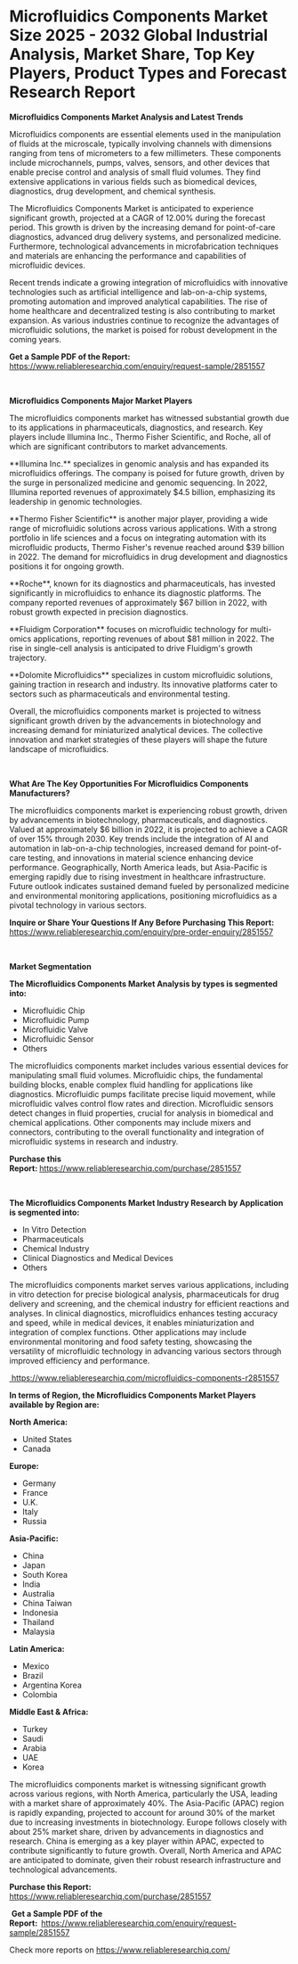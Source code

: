 <p><h1>Microfluidics Components Market Size 2025 - 2032 Global Industrial Analysis, Market Share, Top Key Players, Product Types and Forecast Research Report</h1></p><p><strong>Microfluidics Components Market Analysis and Latest Trends</strong></p>
<p><p>Microfluidics components are essential elements used in the manipulation of fluids at the microscale, typically involving channels with dimensions ranging from tens of micrometers to a few millimeters. These components include microchannels, pumps, valves, sensors, and other devices that enable precise control and analysis of small fluid volumes. They find extensive applications in various fields such as biomedical devices, diagnostics, drug development, and chemical synthesis.</p><p>The Microfluidics Components Market is anticipated to experience significant growth, projected at a CAGR of 12.00% during the forecast period. This growth is driven by the increasing demand for point-of-care diagnostics, advanced drug delivery systems, and personalized medicine. Furthermore, technological advancements in microfabrication techniques and materials are enhancing the performance and capabilities of microfluidic devices. </p><p>Recent trends indicate a growing integration of microfluidics with innovative technologies such as artificial intelligence and lab-on-a-chip systems, promoting automation and improved analytical capabilities. The rise of home healthcare and decentralized testing is also contributing to market expansion. As various industries continue to recognize the advantages of microfluidic solutions, the market is poised for robust development in the coming years.</p></p>
<p><strong>Get a Sample PDF of the Report:&nbsp;</strong> <a href="https://www.reliableresearchiq.com/enquiry/request-sample/2851557?utm_campaign=3323&utm_medium=2&utm_source=Github&utm_content=ia&utm_term=11032025&utm_id=microfluidics-components">https://www.reliableresearchiq.com/enquiry/request-sample/2851557</a></p>
<p>&nbsp;</p>
<p><strong>Microfluidics Components Major Market Players</strong></p>
<p><p>The microfluidics components market has witnessed substantial growth due to its applications in pharmaceuticals, diagnostics, and research. Key players include Illumina Inc., Thermo Fisher Scientific, and Roche, all of which are significant contributors to market advancements.</p><p>**Illumina Inc.** specializes in genomic analysis and has expanded its microfluidics offerings. The company is poised for future growth, driven by the surge in personalized medicine and genomic sequencing. In 2022, Illumina reported revenues of approximately $4.5 billion, emphasizing its leadership in genomic technologies.</p><p>**Thermo Fisher Scientific** is another major player, providing a wide range of microfluidic solutions across various applications. With a strong portfolio in life sciences and a focus on integrating automation with its microfluidic products, Thermo Fisher's revenue reached around $39 billion in 2022. The demand for microfluidics in drug development and diagnostics positions it for ongoing growth.</p><p>**Roche**, known for its diagnostics and pharmaceuticals, has invested significantly in microfluidics to enhance its diagnostic platforms. The company reported revenues of approximately $67 billion in 2022, with robust growth expected in precision diagnostics.</p><p>**Fluidigm Corporation** focuses on microfluidic technology for multi-omics applications, reporting revenues of about $81 million in 2022. The rise in single-cell analysis is anticipated to drive Fluidigm's growth trajectory.</p><p>**Dolomite Microfluidics** specializes in custom microfluidic solutions, gaining traction in research and industry. Its innovative platforms cater to sectors such as pharmaceuticals and environmental testing.</p><p>Overall, the microfluidics components market is projected to witness significant growth driven by the advancements in biotechnology and increasing demand for miniaturized analytical devices. The collective innovation and market strategies of these players will shape the future landscape of microfluidics.</p></p>
<p>&nbsp;</p>
<p><strong>What Are The Key Opportunities For Microfluidics Components Manufacturers?</strong></p>
<p><p>The microfluidics components market is experiencing robust growth, driven by advancements in biotechnology, pharmaceuticals, and diagnostics. Valued at approximately $6 billion in 2022, it is projected to achieve a CAGR of over 15% through 2030. Key trends include the integration of AI and automation in lab-on-a-chip technologies, increased demand for point-of-care testing, and innovations in material science enhancing device performance. Geographically, North America leads, but Asia-Pacific is emerging rapidly due to rising investment in healthcare infrastructure. Future outlook indicates sustained demand fueled by personalized medicine and environmental monitoring applications, positioning microfluidics as a pivotal technology in various sectors.</p></p>
<p><strong>Inquire or Share Your Questions If Any Before Purchasing This Report:</strong> <a href="https://www.reliableresearchiq.com/enquiry/pre-order-enquiry/2851557?utm_campaign=3323&utm_medium=2&utm_source=Github&utm_content=ia&utm_term=11032025&utm_id=microfluidics-components">https://www.reliableresearchiq.com/enquiry/pre-order-enquiry/2851557</a></p>
<p>&nbsp;</p>
<p><strong>Market Segmentation</strong></p>
<p><strong>The Microfluidics Components Market Analysis by types is segmented into:</strong></p>
<p><ul><li>Microfluidic Chip</li><li>Microfluidic Pump</li><li>Microfluidic Valve</li><li>Microfluidic Sensor</li><li>Others</li></ul></p>
<p><p>The microfluidics components market includes various essential devices for manipulating small fluid volumes. Microfluidic chips, the fundamental building blocks, enable complex fluid handling for applications like diagnostics. Microfluidic pumps facilitate precise liquid movement, while microfluidic valves control flow rates and direction. Microfluidic sensors detect changes in fluid properties, crucial for analysis in biomedical and chemical applications. Other components may include mixers and connectors, contributing to the overall functionality and integration of microfluidic systems in research and industry.</p></p>
<p><strong>Purchase this Report:&nbsp;</strong><a href="https://www.reliableresearchiq.com/purchase/2851557?utm_campaign=3323&utm_medium=2&utm_source=Github&utm_content=ia&utm_term=11032025&utm_id=microfluidics-components">https://www.reliableresearchiq.com/purchase/2851557</a></p>
<p>&nbsp;</p>
<p><strong>The Microfluidics Components Market Industry Research by Application is segmented into:</strong></p>
<p><ul><li>In Vitro Detection</li><li>Pharmaceuticals</li><li>Chemical Industry</li><li>Clinical Diagnostics and Medical Devices</li><li>Others</li></ul></p>
<p><p>The microfluidics components market serves various applications, including in vitro detection for precise biological analysis, pharmaceuticals for drug delivery and screening, and the chemical industry for efficient reactions and analyses. In clinical diagnostics, microfluidics enhances testing accuracy and speed, while in medical devices, it enables miniaturization and integration of complex functions. Other applications may include environmental monitoring and food safety testing, showcasing the versatility of microfluidic technology in advancing various sectors through improved efficiency and performance.</p></p>
<p><a href="https://www.reliableresearchiq.com/microfluidics-components-r2851557?utm_campaign=3323&utm_medium=2&utm_source=Github&utm_content=ia&utm_term=11032025&utm_id=microfluidics-components">&nbsp;https://www.reliableresearchiq.com/microfluidics-components-r2851557</a></p>
<p><strong>In terms of Region, the Microfluidics Components Market Players available by Region are:</strong></p>
<p>
    <p> <strong> North America: </strong>
        <ul>
            <li>United States</li>
            <li>Canada</li>
        </ul>
        </p> 
    <p> <strong> Europe: </strong>
        <ul>
            <li>Germany</li>
            <li>France</li>
            <li>U.K.</li>
            <li>Italy</li>
            <li>Russia</li>
        </ul>
        </p> 
    <p> <strong> Asia-Pacific: </strong>
        <ul>
            <li>China</li>
            <li>Japan</li>
            <li>South Korea</li>
            <li>India</li>
            <li>Australia</li>
            <li>China Taiwan</li>
            <li>Indonesia</li>
            <li>Thailand</li>
            <li>Malaysia</li>
        </ul>
        </p> 
    <p> <strong> Latin America: </strong>
        <ul>
            <li>Mexico</li>
            <li>Brazil</li>
            <li>Argentina Korea</li>
            <li>Colombia</li>
        </ul>
        </p> 
    <p> <strong> Middle East & Africa: </strong>
        <ul>
            <li>Turkey</li>
            <li>Saudi</li>
            <li>Arabia</li>
            <li>UAE</li>
            <li>Korea</li>
        </ul>
    </p>
    </p>
<p><p>The microfluidics components market is witnessing significant growth across various regions, with North America, particularly the USA, leading with a market share of approximately 40%. The Asia-Pacific (APAC) region is rapidly expanding, projected to account for around 30% of the market due to increasing investments in biotechnology. Europe follows closely with about 25% market share, driven by advancements in diagnostics and research. China is emerging as a key player within APAC, expected to contribute significantly to future growth. Overall, North America and APAC are anticipated to dominate, given their robust research infrastructure and technological advancements.</p></p>
<p><strong>Purchase this Report: </strong><a href="https://www.reliableresearchiq.com/purchase/2851557?utm_campaign=3323&utm_medium=2&utm_source=Github&utm_content=ia&utm_term=11032025&utm_id=microfluidics-components">https://www.reliableresearchiq.com/purchase/2851557</a></p>
<p>&nbsp;<strong>Get a Sample PDF of the Report:&nbsp;&nbsp;</strong><a href="https://www.reliableresearchiq.com/enquiry/request-sample/2851557?utm_campaign=3323&utm_medium=2&utm_source=Github&utm_content=ia&utm_term=11032025&utm_id=microfluidics-components">https://www.reliableresearchiq.com/enquiry/request-sample/2851557</a></p>
<p><strong></strong></p>
<p>Check more reports on <a href="https://www.reliableresearchiq.com/?utm_campaign=3323&utm_medium=2&utm_source=Github&utm_content=ia&utm_term=11032025&utm_id=microfluidics-components">https://www.reliableresearchiq.com/</a></p>